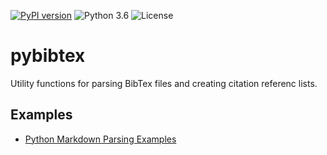 [![PyPI version](https://badge.fury.io/py/pybibtex.svg)](http://badge.fury.io/py/pybibtex)
![Python 3.6](https://img.shields.io/badge/python-3.6-blue.svg)
![License](https://img.shields.io/badge/license-MIT-blue.svg)

# pybibtex

Utility functions for parsing BibTex files and creating citation referenc lists.

## Examples

- [Python Markdown Parsing Examples](https://github.com/rasbt/pybibtex/blob/master/examples/bibtex-markdown-examples.ipynb)